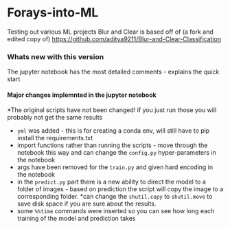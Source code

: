 # Forays-into-ML
Testing out various ML projects
Blur and Clear is based off of (a fork and edited copy of) https://github.com/aditya9211/Blur-and-Clear-Classification

### Whats new with this version
The jupyter notebook has the most detailed comments - explains the quick start
#### Major changes implemnted in the jupyter notebook
*The original scripts have not been changed! if you just run those you will probably not get the same results
- `yml` was added - this is for creating a conda env, will still have to pip install the requirements.txt
- import functions rather than running the scripts - move through the notebook this way and can change the `config.py` hyper-parameters in the notebook
- args have been removed for the `train.py` and given hard encoding in the notebook
- in the `predict.py` part there is a new ability to direct the model to a folder of images - based on prediction the script will copy the image to a corresponding folder. *can change the `shutil.copy` to `shutil.move` to save disk space if you are sure about the results.
- some `%%time` commands were inserted so you can see how long each training of the model and prediction takes

